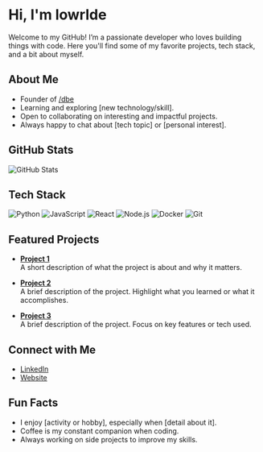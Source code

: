 # Hi, I'm lowrlde

Welcome to my GitHub! I’m a passionate developer who loves building things with code. Here you'll find some of my favorite projects, tech stack, and a bit about myself.

## About Me

- Founder of [/dbe](https://discord.gg/dbe)
- Learning and exploring [new technology/skill].
- Open to collaborating on interesting and impactful projects.
- Always happy to chat about [tech topic] or [personal interest].

## GitHub Stats

![GitHub Stats](https://github-readme-stats.vercel.app/api?username=lowrlde&show_icons=true&count_private=true&hide_title=true&hide=prs&theme=default)

## Tech Stack

![Python](https://img.shields.io/badge/-Python-306998?style=flat-square&logo=python)
![JavaScript](https://img.shields.io/badge/-JavaScript-F7DF1E?style=flat-square&logo=javascript)
![React](https://img.shields.io/badge/-React-61DAFB?style=flat-square&logo=react)
![Node.js](https://img.shields.io/badge/-Node.js-339933?style=flat-square&logo=node.js)
![Docker](https://img.shields.io/badge/-Docker-2496ED?style=flat-square&logo=docker)
![Git](https://img.shields.io/badge/-Git-F05032?style=flat-square&logo=git)

## Featured Projects

- [**Project 1**](https://github.com/your-username/project-1)  
  A short description of what the project is about and why it matters.

- [**Project 2**](https://github.com/your-username/project-2)  
  A brief description of the project. Highlight what you learned or what it accomplishes.

- [**Project 3**](https://github.com/your-username/project-3)  
  A brief description of the project. Focus on key features or tech used.

## Connect with Me

- [LinkedIn](https://www.linkedin.com/in/your-username/)
- [Website](https://your-website.com)

## Fun Facts

- I enjoy [activity or hobby], especially when [detail about it].
- Coffee is my constant companion when coding.
- Always working on side projects to improve my skills.
